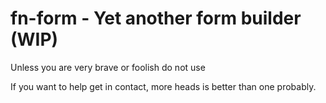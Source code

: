 fn-form - Yet another form builder (WIP)
========================================

Unless you are very brave or foolish do not use

If you want to help get in contact, more heads is better than one probably.